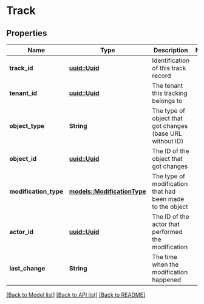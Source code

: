 # Track

## Properties

Name | Type | Description | Notes
------------ | ------------- | ------------- | -------------
**track_id** | [**uuid::Uuid**](uuid::Uuid.md) | Identification of this track record | 
**tenant_id** | [**uuid::Uuid**](uuid::Uuid.md) | The tenant this tracking belongs to | 
**object_type** | **String** | The type of object that got changes (base URL without ID) | 
**object_id** | [**uuid::Uuid**](uuid::Uuid.md) | The ID of the object that got changes | 
**modification_type** | [**models::ModificationType**](ModificationType.md) | The type of modification that had been made to the object | 
**actor_id** | [**uuid::Uuid**](uuid::Uuid.md) | The ID of the actor that performed the modification | 
**last_change** | **String** | The time when the modification happened | 

[[Back to Model list]](../README.md#documentation-for-models) [[Back to API list]](../README.md#documentation-for-api-endpoints) [[Back to README]](../README.md)


